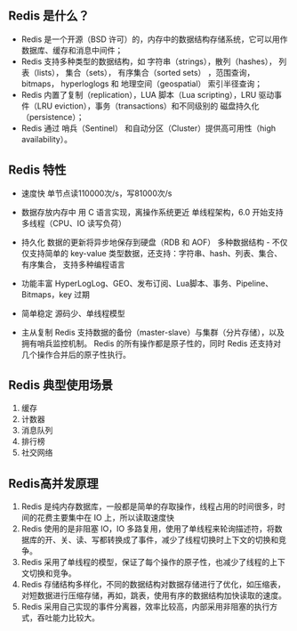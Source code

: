 ## Redis 是什么？

- Redis 是一个开源（BSD 许可）的，内存中的数据结构存储系统，它可以用作数据库、缓存和消息中间件；
- Redis 支持多种类型的数据结构，如 字符串（strings），散列（hashes）， 列表（lists）， 集合（sets）， 有序集合（sorted sets） ，范围查询， bitmaps， hyperloglogs 和 地理空间（geospatial） 索引半径查询；
- Redis 内置了复制（replication），LUA 脚本（Lua scripting），LRU 驱动事件（LRU eviction），事务（transactions）和不同级别的 磁盘持久化（persistence）；
- Redis 通过 哨兵（Sentinel） 和自动分区（Cluster）提供高可用性（high availability）。


## Redis 特性

- 速度快
单节点读110000次/s，写81000次/s

- 数据存放内存中
用 C 语言实现，离操作系统更近
单线程架构，6.0 开始支持多线程（CPU、IO 读写负荷）
  
- 持久化
数据的更新将异步地保存到硬盘（RDB 和 AOF）
多种数据结构 - 不仅仅支持简单的 key-value 类型数据，还支持：字符串、hash、列表、集合、有序集合，
支持多种编程语言
  
- 功能丰富
HyperLogLog、GEO、发布订阅、Lua脚本、事务、Pipeline、Bitmaps，key 过期
- 简单稳定
源码少、单线程模型
- 主从复制
Redis 支持数据的备份（master-slave）与集群（分片存储），以及拥有哨兵监控机制。
Redis 的所有操作都是原子性的，同时 Redis 还支持对几个操作合并后的原子性执行。
  
## Redis 典型使用场景

1. 缓存
2. 计数器
3. 消息队列
4. 排行榜
5. 社交网络

## Redis高并发原理

1. Redis 是纯内存数据库，一般都是简单的存取操作，线程占用的时间很多，时间的花费主要集中在 IO 上，所以读取速度快
2. Redis 使用的是非阻塞 IO，IO 多路复用，使用了单线程来轮询描述符，将数据库的开、关、读、写都转换成了事件，减少了线程切换时上下文的切换和竞争。
3. Redis 采用了单线程的模型，保证了每个操作的原子性，也减少了线程的上下文切换和竞争。
4. Redis 存储结构多样化，不同的数据结构对数据存储进行了优化，如压缩表，对短数据进行压缩存储，再如，跳表，使用有序的数据结构加快读取的速度。
5. Redis 采用自己实现的事件分离器，效率比较高，内部采用非阻塞的执行方式，吞吐能力比较大。